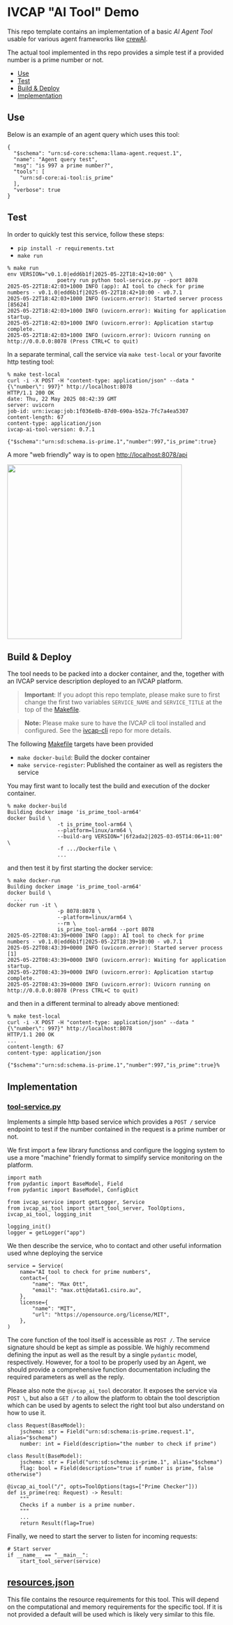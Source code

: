 # IVCAP "AI Tool" Demo

This repo template contains an implementation of a
basic _AI Agent Tool_ usable for various agent frameworks
like [crewAI](https://www.crewai.com).

The actual tool implemented in ths repo provides a simple test if a provided
number is a prime number or not.

* [Use](#use)
* [Test](#test)
* [Build & Deploy](#build)
* [Implementation](#implementation)

## Use <a name="test"></a>

Below is an example of an agent query which uses this tool:
```
{
  "$schema": "urn:sd-core:schema:llama-agent.request.1",
  "name": "Agent query test",
  "msg": "is 997 a prime number?",
  "tools": [
    "urn:sd-core:ai-tool:is_prime"
  ],
  "verbose": true
}
```

## Test <a name="test"></a>

In order to quickly test this service, follow these steps:

* `pip install -r requirements.txt`
* `make run`

```
% make run
env VERSION="v0.1.0|edd6b1f|2025-05-22T18:42+10:00" \
                poetry run python tool-service.py --port 8078
2025-05-22T18:42:03+1000 INFO (app): AI tool to check for prime numbers - v0.1.0|edd6b1f|2025-05-22T18:42+10:00 - v0.7.1
2025-05-22T18:42:03+1000 INFO (uvicorn.error): Started server process [85624]
2025-05-22T18:42:03+1000 INFO (uvicorn.error): Waiting for application startup.
2025-05-22T18:42:03+1000 INFO (uvicorn.error): Application startup complete.
2025-05-22T18:42:03+1000 INFO (uvicorn.error): Uvicorn running on http://0.0.0.0:8078 (Press CTRL+C to quit)
```

In a separate terminal, call the service via `make test-local` or your favorite http testing tool:
```
% make test-local
curl -i -X POST -H "content-type: application/json" --data "{\"number\": 997}" http://localhost:8078
HTTP/1.1 200 OK
date: Thu, 22 May 2025 08:42:39 GMT
server: uvicorn
job-id: urn:ivcap:job:1f036e8b-87d0-690a-b52a-7fc7a4ea5307
content-length: 67
content-type: application/json
ivcap-ai-tool-version: 0.7.1

{"$schema":"urn:sd:schema.is-prime.1","number":997,"is_prime":true}
```

A more "web friendly" way is to open [http://localhost:8078/api](http://localhost:8078/api)

<img src="openapi.png" width="400"/>

## Build & Deploy <a name="build"></a>

The tool needs to be packed into a docker container, and the, together with an IVCAP service description
deployed to an IVCAP platform.

> **Important**: If you adopt this repo template, please make sure to first change the first two variables
`SERVICE_NAME` and `SERVICE_TITLE` at the top of the [Makefile](./Makefile).


> **Note:** Please make sure to have the IVCAP cli tool installed and configured. See the
[ivcap-cli](https://github.com/ivcap-works/ivcap-cli) repo for more details.

The following [Makefile](./Makefile) targets have been provided

* `make docker-build`: Build the docker container
* `make service-register`: Published the container as well as registers the service

You may first want to locally test the build and execution of the docker container.

```
% make docker-build
Building docker image 'is_prime_tool-arm64'
docker build \
                -t is_prime_tool-arm64 \
                --platform=linux/arm64 \
                --build-arg VERSION="|6f2ada2|2025-03-05T14:06+11:00" \
                -f .../Dockerfile \
                ...
```

and then test it by first starting the docker service:

```
% make docker-run
Building docker image 'is_prime_tool-arm64'
docker build \
  ...
docker run -it \
                -p 8078:8078 \
                --platform=linux/arm64 \
                --rm \
                is_prime_tool-arm64 --port 8078
2025-05-22T08:43:39+0000 INFO (app): AI tool to check for prime numbers - v0.1.0|edd6b1f|2025-05-22T18:39+10:00 - v0.7.1
2025-05-22T08:43:39+0000 INFO (uvicorn.error): Started server process [1]
2025-05-22T08:43:39+0000 INFO (uvicorn.error): Waiting for application startup.
2025-05-22T08:43:39+0000 INFO (uvicorn.error): Application startup complete.
2025-05-22T08:43:39+0000 INFO (uvicorn.error): Uvicorn running on http://0.0.0.0:8078 (Press CTRL+C to quit)
```

and then in a different terminal to already above mentioned:
```
% make test-local
curl -i -X POST -H "content-type: application/json" --data "{\"number\": 997}" http://localhost:8078
HTTP/1.1 200 OK
...
content-length: 67
content-type: application/json

{"$schema":"urn:sd:schema.is-prime.1","number":997,"is_prime":true}%
```

## Implementation <a name="implementation"></a>

### [tool-service.py](./tool-service.py)

Implements a simple http based service which provides a `POST /` service endpoint to test
if the number contained in the request is a prime number or not.

We first import a few library functionss and configure the logging system to use a more "machine" friendly format to simplify service monitoring on the platform.

```
import math
from pydantic import BaseModel, Field
from pydantic import BaseModel, ConfigDict

from ivcap_service import getLogger, Service
from ivcap_ai_tool import start_tool_server, ToolOptions, ivcap_ai_tool, logging_init

logging_init()
logger = getLogger("app")
```

We then describe the service, who to contact and other useful information used whne deploying the service

```
service = Service(
    name="AI tool to check for prime numbers",
    contact={
        "name": "Max Ott",
        "email": "max.ott@data61.csiro.au",
    },
    license={
        "name": "MIT",
        "url": "https://opensource.org/license/MIT",
    },
)
```

The core function of the tool itself is accessible as `POST /`. The service signature should be kept as simple as possible.
We highly recommend defining the input as well as the result by a single `pydantic` model, respectively.
However, for a tool to be properly used by an Agent, we should provide a
comprehensive function documentation including the required parameters as well as the reply.

Please also note the `@ivcap_ai_tool` decorator. It exposes the service via `POST \`, but also a `GET /`
to allow the platform to obtain the tool description which can be used by agents to select the right
tool but also understand on how to use it.

```
class Request(BaseModel):
    jschema: str = Field("urn:sd:schema:is-prime.request.1", alias="$schema")
    number: int = Field(description="the number to check if prime")

class Result(BaseModel):
    jschema: str = Field("urn:sd:schema:is-prime.1", alias="$schema")
    flag: bool = Field(description="true if number is prime, false otherwise")

@ivcap_ai_tool("/", opts=ToolOptions(tags=["Prime Checker"]))
def is_prime(req: Request) -> Result:
    """
    Checks if a number is a prime number.
    """
    ...
    return Result(flag=True)
```

Finally, we need to start the server
to listen for incoming requests:

```
# Start server
if __name__ == "__main__":
    start_tool_server(service)
```

## [resources.json](./resources.json)

This file contains the resource requirements for this tool. This will depend on the computational and memory
requirements for the specific tool. If it is not provided a default will be used which is likely very similar
to this file.